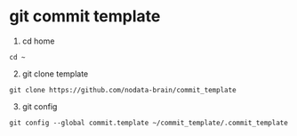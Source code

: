 # git commit template


1. cd home
```
cd ~
```

2. git clone template
```
git clone https://github.com/nodata-brain/commit_template
```

3. git config
```
git config --global commit.template ~/commit_template/.commit_template
```
